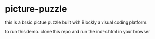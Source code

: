 # picture-puzzle

this is a basic pictue puzzle built with Blockly a visual coding platform.

to run this demo. clone this repo and run the index.html in your browser
